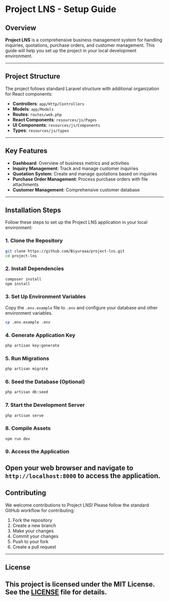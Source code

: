 # Project LNS - Setup Guide

## Overview

**Project LNS** is a comprehensive business management system for handling inquiries, quotations, purchase orders, and customer management. This guide will help you set up the project in your local development environment.

---

## Project Structure

The project follows standard Laravel structure with additional organization for React components:

-   **Controllers**: `app/Http/Controllers`
-   **Models**: `app/Models`
-   **Routes**: `routes/web.php`
-   **React Components**: `resources/js/Pages`
-   **UI Components**: `resources/js/Components`
-   **Types**: `resources/js/types`

---

## Key Features

-   **Dashboard**: Overview of business metrics and activities
-   **Inquiry Management**: Track and manage customer inquiries
-   **Quotation System**: Create and manage quotations based on inquiries
-   **Purchase Order Management**: Process purchase orders with file attachments
-   **Customer Management**: Comprehensive customer database

---

## Installation Steps

Follow these steps to set up the Project LNS application in your local environment:

### 1. Clone the Repository

```bash
git clone https://github.com/Biyuraaa/project-lns.git
cd project-lns


```

### 2. Install Dependencies

```bash
composer install
npm install
```

### 3. Set Up Environment Variables

Copy the `.env.example` file to `.env` and configure your database and other environment variables.

```bash
cp .env.example .env
```

### 4. Generate Application Key

```bash
php artisan key:generate
```

### 5. Run Migrations

```bash
php artisan migrate
```

### 6. Seed the Database (Optional)

```bash
php artisan db:seed
```

### 7. Start the Development Server

```bash
php artisan serve
```

### 8. Compile Assets

```bash
npm run dev
```

### 9. Access the Application

## Open your web browser and navigate to `http://localhost:8000` to access the application.

## Contributing

We welcome contributions to Project LNS! Please follow the standard GitHub workflow for contributing:

1. Fork the repository
2. Create a new branch
3. Make your changes
4. Commit your changes
5. Push to your fork
6. Create a pull request

---

## License

## This project is licensed under the MIT License. See the [LICENSE](LICENSE) file for details.
